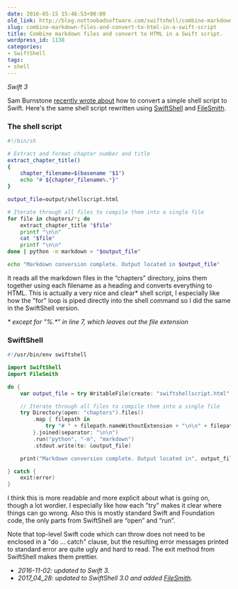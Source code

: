 ```yaml
---
date: 2016-05-15 15:46:53+00:00
old_link: http://blog.nottoobadsoftware.com/swiftshell/combine-markdown-files-and-convert-to-html-in-a-swift-script/
slug: combine-markdown-files-and-convert-to-html-in-a-swift-script
title: Combine markdown files and convert to HTML in a Swift script.
wordpress_id: 1138
categories:
- SwiftShell
tags:
- shell
---
```


_Swift 3_

Sam Burnstone [recently wrote about](https://www.shinobicontrols.com/blog/scripting-in-swift) how to convert a simple shell script to Swift. Here's the same shell script rewritten using [SwiftShell](https://github.com/kareman/SwiftShell) and [FileSmith](https://github.com/kareman/FileSmith).

<!-- more -->

### The shell script
    
```bash
#!/bin/sh

# Extract and format chapter number and title
extract_chapter_title()
{
    chapter_filename=$(basename "$1")
    echo "# ${chapter_filename%.*}"
}

output_file=output/shellscript.html

# Iterate through all files to compile them into a single file
for file in chapters/*; do
    extract_chapter_title "$file"
    printf "\n\n"
    cat "$file"
    printf "\n\n"
done | python -m markdown > "$output_file"

echo "Markdown conversion complete. Output located in $output_file"
```

It reads all the markdown files in the “chapters” directory, joins them together using each filename as a heading and converts everything to HTML. This is actually a very nice and clear* shell script, I especially like how the "for" loop is piped directly into the shell command so I did the same in the SwiftShell version.

_* except for "%.*" in line 7, which leaves out the file extension_

### SwiftShell



```swift
#!/usr/bin/env swiftshell

import SwiftShell
import FileSmith

do {
    var output_file = try WritableFile(create: "swiftshellscript.html", ifExists: .replace)

    // Iterate through all files to compile them into a single file
    try Directory(open: "chapters").files()
        .map { filepath in
            try "# " + filepath.nameWithoutExtension + "\n\n" + filepath.open().read()
        }.joined(separator: "\n\n")
        .run("python", "-m", "markdown")
        .stdout.write(to: &output_file)

    print("Markdown conversion complete. Output located in", output_file.path)

} catch {
    exit(error)
}
```

I think this is more readable and more explicit about what is going on, though a lot wordier. I especially like how each "try" makes it clear where things can go wrong. Also this is mostly standard Swift and Foundation code, the only parts from SwiftShell are “open” and “run”.

Note that top-level Swift code which can throw does not need to be enclosed in a "do ... catch" clause, but the resulting error messages printed to standard error are quite ugly and hard to read. The exit method from SwiftShell makes them prettier.

* _2016-11-02: updated to Swift 3._
* _2017_04_28: updated to SwiftShell 3.0 and added [FileSmith](https://github.com/kareman/FileSmith)_.


